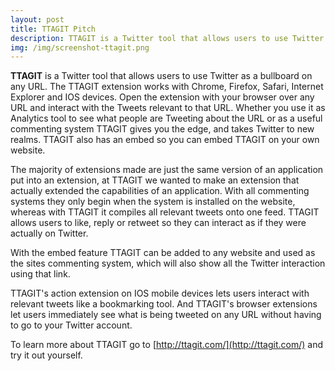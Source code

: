 ```yaml
---
layout: post
title: TTAGIT Pitch
description: TTAGIT is a Twitter tool that allows users to use Twitter as a bullboard on any URL
img: /img/screenshot-ttagit.png
---
```


**TTAGIT** is a Twitter tool that allows users to use Twitter as a bullboard on any URL. The TTAGIT extension works with Chrome, Firefox, Safari, Internet Explorer and IOS devices. Open the extension with your browser over any URL and interact with the Tweets relevant to that URL. Whether you use it as Analytics tool to see what people are Tweeting about the URL or as a useful commenting system TTAGIT gives you the edge, and takes Twitter to new realms. TTAGIT also has an embed so you can embed TTAGIT on your own website.

The majority of extensions made are just the same version of an application put into an extension, at TTAGIT we wanted to make an extension that actually extended the capabilities of an application. With all commenting systems they only begin when the system is installed on the website, whereas with TTAGIT it compiles all relevant tweets onto one feed. TTAGIT allows users to like, reply or retweet so they can interact as if they were actually on Twitter.

With the embed feature TTAGIT can be added to any website and used as the sites commenting system, which will also show all the Twitter interaction using that link.

TTAGIT's action extension on IOS mobile devices lets users interact with relevant tweets like a bookmarking tool. And TTAGIT's browser extensions let users immediately see what is being tweeted on any URL without having to go to your Twitter account.

To learn more about TTAGIT go to [http://ttagit.com/](http://ttagit.com/) and try it out yourself.
